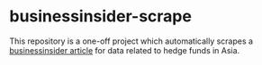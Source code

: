 # businessinsider-scrape

This repository is a one-off project which automatically scrapes a [businessinsider article](http://www.businessinsider.com/asian-hedge-funds-2011-5?IR=T&op=1&r=US&IR=T/#-ht-capital-management-hong-kong-1) for data related to hedge funds in Asia.<P>
